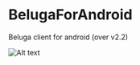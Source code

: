 BelugaForAndroid
================

Beluga client for android (over v2.2)


![Alt text](/BelugaForAndroid/blob/master/ss.png "Screen Capture")